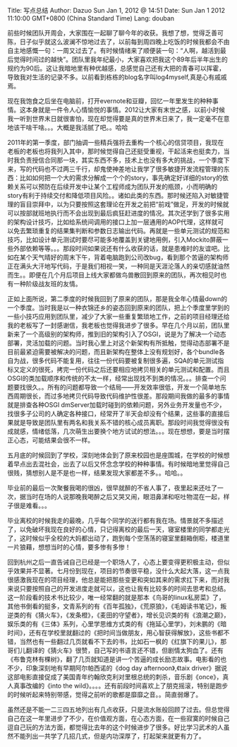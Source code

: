 Title: 写点总结
Author: Dazuo Sun
Jan 1, 2012 @ 14:51
Date: Sun Jan 1 2012 11:10:00 GMT+0800 (China Standard Time)
Lang: douban


   前些时候团队开周会，大家围在一起聊了聊今年的收获。我想了想，觉得乏善可陈，日子似乎就这么波澜不惊地过去了，以前每到周四晚上吃饭的时候我都会不由自主地感慨一句：一周又过去了。有时候情绪来了顺便装一句：“人啊，越活到最后觉得时间过的越快”。团队里我年纪最小，大家喜欢把我这个89年后半年出生的规约为90后。这让我暗地里有种优越感，总感觉自己还有大把的青春可以挥霍，导致我对生活的记录不多。以前看到栋栋的blog名字叫log4myself,真是心有戚戚焉。

   现在我饱食之后坐在电脑前，打开evernote和豆瓣，回忆一年里发生的种种事情。这本身就是一件令人心情愉悦的事情。2012让大家有末世之感，以前小时候我一听到世界末日就很害怕，现在却觉得要是真的世界末日来了，我一定毫不在意地该干啥干啥。。。大概是我活腻了吧。。哈哈
   
   2011年的第一季度，部门抽调一些精兵强将去重构一个核心的信贷项目，我现在老板的老板也将我列入其中，那时候觉得自己还挺受重视，干起活来也挺卖力，当时我负责授信合同那一块，其实东西不多，技术上也没有多大的挑战，一个季度下来，写的代码也不过两三千行，却鬼使神差地让我学了很多敏捷开发流程管理的东西：比如如何把一个大的需求分解成一个个的story，事先确定好详细的story的依赖关系可以预防在后续开发中让某个工程师成为团队开发的瓶颈，小而明确的story有利于持续交付和降低项目风险。。诸如此类的东西。那时候还陷入对敏捷管理的盲目崇拜中，以为只要按照这套理论在开发之前把“前戏”做足，开发的时候就可以按部就班地执行而不会出现到最后疯狂赶进度的情况。其次还学到了很多实用的架构设计技巧，比如给系统间调用的接口上加一层通用的AOP代理，这样就可以免去繁琐重复的结果集判断和参数日志输出代码。再就是一些单元测试的规范和技巧，比如设计单元测试时要尽可能多地覆盖到关键地用例，引入Mockito屏蔽一些外部依赖等等。。。那段时间如果说还有什么收获的话，就是患难时的友谊吧。比如在某个天气晴好的周末下午，背着电脑跑到公司改bug，看到那个苦逼的架构师正在满头大汗地写代码，于是我们相视一笑，一种同是天涯沦落人的亲切感就油然而生。。即便在几个月后项目上线大家都做鸟兽散回到原来的团队，再次相见时也有一种阶级战友班的友情。
    
   正如上面所说，第二季度的时候我回到了原来的团队，那是我全年心情最down的一个季度。当时我是以一种衣锦还乡的姿态回到原来的团队，把上个季度里学到的一些小技巧应用到团队里，减少了大家一些重复繁琐地工作，之前的项目经理还给我的老板写了一封感谢信，我老板也觉得我进步了很多。早在几个月以前，团队里新来了一个高级别的架构师，推到旧的架构引入了OSGI，说是为了解决一个动态部署，灵活加载的问题。当时我心里上对这个新架构有所抵触，觉得动态部署不是目前最紧迫需要被解决的问题，而且新架构在整体上没有规划好，各个bundle各自为战，很多代码不能复用，往往一份代码要被复制很多遍，SQA的单元测试指标又定义的很死，拷完一份代码之后还要相应地拷贝相关的单元测试和配置。而且OSGI的类加载顺序和传统的不太一样，经常出现找不到类的情况。。。排查一个问题要找很久。。所有的问题都导致一个结局——开发效率很低，开发一个简单地东西周期很长，而过多地拷贝代码导致代码维护性很差。那段期间我做的最多的事情就是排查各种OSGI dmServer加载时碰到的依赖问题，另外业务开发量也不少，找很多子公司的人确定各种接口，经常开了半天会却没有个结果，这些事的直接后果就是导致是团队里有两名和我关系不错的核心成员离职。那段时间我觉得很没有成就感，情绪低落，几次萌生出要换个地方试试的想法。。。现在想想，要是当时摆正心态，可能结果会很不一样。
    
   五月底的时候回到了学校，深刻地体会到了原来校园也是座围城，在学校的时候想着早点出去混社会，出去了以后又怀念念学校的种种事情。有时候暗地里觉得自己很贱，猜想别人是不是也一样，结果发现大家都差不多。。哈哈。。
    
   毕业前的最后一次聚餐我喝的很凶，很早就醉的不省人事了，夜里起来还吐了一次，据当时在场的人说那晚我喝醉之后又哭又闹，眼泪鼻涕和呕吐物混在一起，样子很是难看。。。
    
   毕业离校的时候我走的最晚，几乎每个同学的送行都有我在场。情景就不多描述了，以免破坏我现在良好的心情，只记得离校的最后一天，寝室楼里的同学都走光了，这时候似乎全校的大妈都出动了，跑到每个空荡荡的寝室里翻箱倒柜，楼道里一片狼藉，想想当时的心情，要多惨有多惨！
    
   回到杭州之后一直告诫自己已经是一个职场人了，心态上要变得更积极主动，但似乎效果并不显著。七月份到现在，项目的节奏很平稳，没什么大起大落，这一点我很感激我现在的项目经理，他总是能把那些变更和突如其来的需求扛下来，而对我来说只要按照自己的开发进度走就可以，这也让我有比较多的时间去思考和总结。这一阶段看的技术书比较少，唯一经常翻的就是那本《鸟哥的linux私房菜》了，其他书倒看的挺多，文青系列的有《百年孤独》，《荒原狼》，《毛姆读书笔记》，叛逆类的有《猜火车》，《发条橙》，《麦田的守望者》，增长见识类的有《浪潮之巅》，娱乐类的有《三体》系列，心里学思维方式类的有《拖延心里学》，刘未鹏的《暗时间》，还有在学校里就翻过的《把时间当做朋友，用心智获得解放》，这些书都不错，当然也有一些翻过几页就看不下去的书，比如石一枫的《红旗下的果儿》，那哥们儿翻译的《猜火车》很赞，自己写的书语言还不错，但剧情太狗血了。还有《布鲁克林有棵树》，翻了几页就知道是讲一个苦逼的成长励志故事。电影看的也不少，印象深刻地有早期阿尔帕西诺的《dog day afternoon》,《taix driver》据说这部电影直接促成了美国青年约翰欣克利对里根总统的刺杀，音乐剧《once》，真人真事改编的《into the wild》。。。。还有前段时间喜欢上了朋克摇滚，特别是跑步的时候听起来特别带感，觉得之前听的歌都是靡靡之音。。简直弱爆了。
     
     
   虽然还是不能一二三四五地列出有几点收获，只是流水账般回顾了过去。但总觉得自己在这一年里进步了不少，在价值观方面，在心态方面，在一些寂寞的时候自己逗自己玩的方法方面，都觉得比去年的这个时候进步了很多。好比学习武术的人虽然不能列出一共学了几招几式，但是内功深厚了，打起架来就更有力了。
    